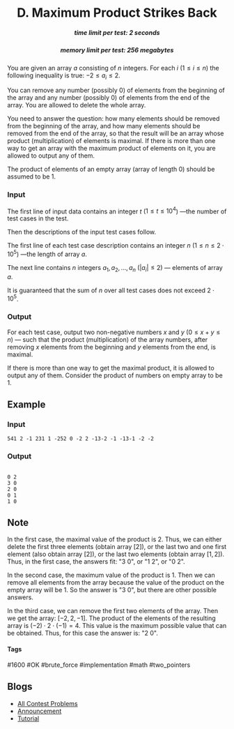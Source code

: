<h1 style='text-align: center;'> D. Maximum Product Strikes Back</h1>

<h5 style='text-align: center;'>time limit per test: 2 seconds</h5>
<h5 style='text-align: center;'>memory limit per test: 256 megabytes</h5>

You are given an array $a$ consisting of $n$ integers. For each $i$ ($1 \le i \le n$) the following inequality is true: $-2 \le a_i \le 2$.

You can remove any number (possibly $0$) of elements from the beginning of the array and any number (possibly $0$) of elements from the end of the array. You are allowed to delete the whole array.

You need to answer the question: how many elements should be removed from the beginning of the array, and how many elements should be removed from the end of the array, so that the result will be an array whose product (multiplication) of elements is maximal. If there is more than one way to get an array with the maximum product of elements on it, you are allowed to output any of them. 

The product of elements of an empty array (array of length $0$) should be assumed to be $1$.

### Input

The first line of input data contains an integer $t$ ($1 \le t \le 10^4$) —the number of test cases in the test.

Then the descriptions of the input test cases follow.

The first line of each test case description contains an integer $n$ ($1 \le n \le 2 \cdot 10^5$) —the length of array $a$.

The next line contains $n$ integers $a_1, a_2, \dots, a_n$ ($|a_i| \le 2$) — elements of array $a$.

It is guaranteed that the sum of $n$ over all test cases does not exceed $2 \cdot 10^5$.

### Output

For each test case, output two non-negative numbers $x$ and $y$ ($0 \le x + y \le n$) — such that the product (multiplication) of the array numbers, after removing $x$ elements from the beginning and $y$ elements from the end, is maximal.

If there is more than one way to get the maximal product, it is allowed to output any of them. Consider the product of numbers on empty array to be $1$.

## Example

### Input


```text
541 2 -1 231 1 -252 0 -2 2 -13-2 -1 -13-1 -2 -2
```
### Output

```text

0 2
3 0
2 0
0 1
1 0

```
## Note

In the first case, the maximal value of the product is $2$. Thus, we can either delete the first three elements (obtain array $[2]$), or the last two and one first element (also obtain array $[2]$), or the last two elements (obtain array $[1, 2]$). Thus, in the first case, the answers fit: "3 0", or "1 2", or "0 2".

In the second case, the maximum value of the product is $1$. Then we can remove all elements from the array because the value of the product on the empty array will be $1$. So the answer is "3 0", but there are other possible answers.

In the third case, we can remove the first two elements of the array. Then we get the array: $[-2, 2, -1]$. The product of the elements of the resulting array is $(-2) \cdot 2 \cdot (-1) = 4$. This value is the maximum possible value that can be obtained. Thus, for this case the answer is: "2 0".



#### Tags 

#1600 #OK #brute_force #implementation #math #two_pointers 

## Blogs
- [All Contest Problems](../Codeforces_Round_780_(Div._3).md)
- [Announcement](../blogs/Announcement.md)
- [Tutorial](../blogs/Tutorial.md)
